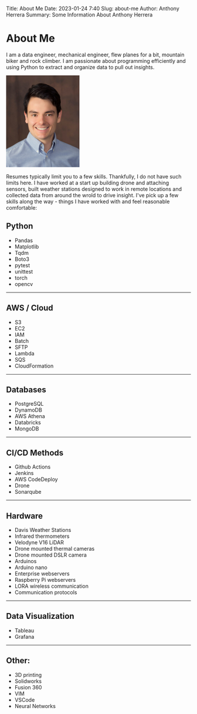 Title: About Me
Date: 2023-01-24 7:40
Slug: about-me
Author: Anthony Herrera
Summary: Some Information About Anthony Herrera


# About Me

I am a data engineer, mechanical engineer, flew planes for a bit, mountain biker and rock climber. I am passionate about programming efficiently and using Python to extract and organize data to pull out insights. 

<img src="../images/herrera_anthony_small.jpg" alt="drawing" width="200"/>

Resumes typically limit you to a few skills. Thankfully, I do not have such 
limits here. I have worked at a start up building drone and attaching sensors, 
built weather stations designed to work in remote locations and collected data 
from around the wrold to drive insight. I've pick up a few skills along the way - 
things I have worked  with and feel reasonable comfortable:

## Python

  * Pandas
  * Matplotlib
  * Tqdm
  * Boto3
  * pytest
  * unittest
  * torch
  * opencv
---

## AWS / Cloud
  * S3
  * EC2
  * IAM
  * Batch
  * SFTP
  * Lambda
  * SQS
  * CloudFormation
---

## Databases
  * PostgreSQL
  * DynamoDB
  * AWS Athena
  * Databricks
  * MongoDB
---

## CI/CD Methods
  * Github Actions
  * Jenkins
  * AWS CodeDeploy
  * Drone
  * Sonarqube
---

## Hardware
  * Davis Weather Stations
  * Infrared thermometers
  * Velodyne V16 LiDAR
  * Drone mounted thermal cameras
  * Drone mounted DSLR camera
  * Arduinos
  * Arduino nano
  * Enterprise webservers
  * Raspberry Pi webservers
  * LORA wireless communication
  * Communication protocols
---

## Data Visualization
  * Tableau
  * Grafana
---
## Other:
  * 3D printing
  * Solidworks
  * Fusion 360
  * VIM
  * VSCode
  * Neural Networks